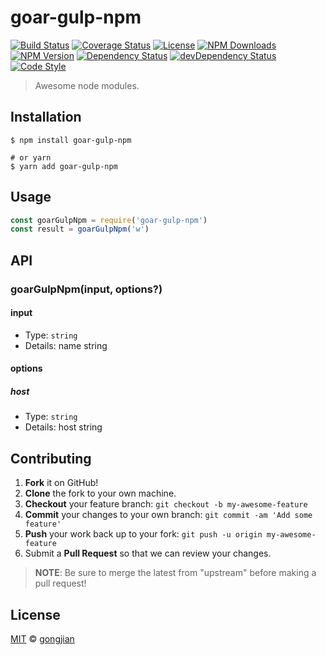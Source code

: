 # goar-gulp-npm

[![Build Status][travis-img]][travis-url]
[![Coverage Status][codecov-img]][codecov-url]
[![License][license-img]][license-url]
[![NPM Downloads][downloads-img]][downloads-url]
[![NPM Version][version-img]][version-url]
[![Dependency Status][dependency-img]][dependency-url]
[![devDependency Status][devdependency-img]][devdependency-url]
[![Code Style][style-img]][style-url]

> Awesome node modules.

## Installation

```shell
$ npm install goar-gulp-npm

# or yarn
$ yarn add goar-gulp-npm
```

## Usage

<!-- TODO: Introduction of Usage -->

```javascript
const goarGulpNpm = require('goar-gulp-npm')
const result = goarGulpNpm('w')
```

## API

<!-- TODO: Introduction of API -->

### goarGulpNpm(input, options?)

#### input

- Type: `string`
- Details: name string

#### options

##### host

- Type: `string`
- Details: host string

## Contributing

1. **Fork** it on GitHub!
2. **Clone** the fork to your own machine.
3. **Checkout** your feature branch: `git checkout -b my-awesome-feature`
4. **Commit** your changes to your own branch: `git commit -am 'Add some feature'`
5. **Push** your work back up to your fork: `git push -u origin my-awesome-feature`
6. Submit a **Pull Request** so that we can review your changes.

> **NOTE**: Be sure to merge the latest from "upstream" before making a pull request!

## License

[MIT](LICENSE) &copy; [gongjian](https://github.com/GjMagic/Goar-gulp-npm)



[travis-img]: https://img.shields.io/travis/com/gongjian/goar-gulp-npm
[travis-url]: https://travis-ci.com/gongjian/goar-gulp-npm
[codecov-img]: https://img.shields.io/codecov/c/github/gongjian/goar-gulp-npm
[codecov-url]: https://codecov.io/gh/gongjian/goar-gulp-npm
[license-img]: https://img.shields.io/github/license/gongjian/goar-gulp-npm
[license-url]: https://github.com/gongjian/goar-gulp-npm/blob/master/LICENSE
[downloads-img]: https://img.shields.io/npm/dm/goar-gulp-npm
[downloads-url]: https://npmjs.org/package/goar-gulp-npm
[version-img]: https://img.shields.io/npm/v/goar-gulp-npm
[version-url]: https://npmjs.org/package/goar-gulp-npm
[dependency-img]: https://img.shields.io/david/gongjian/goar-gulp-npm
[dependency-url]: https://david-dm.org/gongjian/goar-gulp-npm
[devdependency-img]: https://img.shields.io/david/dev/gongjian/goar-gulp-npm
[devdependency-url]: https://david-dm.org/gongjian/goar-gulp-npm?type=dev
[style-img]: https://img.shields.io/badge/code_style-standard-brightgreen
[style-url]: https://standardjs.com
